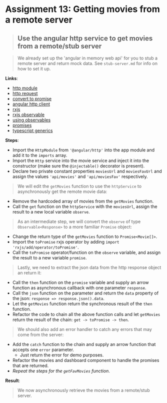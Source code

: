 Assignment 13: Getting movies from a remote server
==============================================

> ## Use the angular http service to get movies from a remote/stub server

> We already set up the 'angular in memory web api' for you to stub a remote server and return mock data. See `stub-server.md` for info on how to set it up.

**Links**:
- [http module](https://angular-2-training-book.rangle.io/handout/http/)
- [http request](https://angular-2-training-book.rangle.io/handout/http/making_requests.html)
- [convert to promise](https://angular-2-training-book.rangle.io/handout/http/requests_as_promises.html)
- [angular http client](https://angular.io/docs/ts/latest/guide/server-communication.html)
- [rxjs](http://reactivex.io/intro.html)
- [rxjs observable](http://reactivex.io/documentation/observable.html)
- [using observables](https://angular-2-training-book.rangle.io/handout/observables/using_observables.html)
- [promises](https://developer.mozilla.org/en/docs/Web/JavaScript/Reference/Global_Objects/Promise)
- [typescript generics](https://www.typescriptlang.org/docs/handbook/generics.html)

**Steps**:
- Import the `HttpModule` from `'@angular/http'` into the app module and add it to the `imports` array.
- Import the `Http` service into the movie service and inject it into the constructor (make sure the `@injectable()` decorator is present).
- Declare two private constant properties `moviesUrl` and `moviesFavUrl` and assign the values `'api/movies'` and `'api/moviesFav'` respectively.
>  We will edit the `getMovies` function to use the `httpService` to asynchronously get the remote movie data:
- Remove the hardcoded array of movies from the `getMovies` function.
- Call the `get` function on the `httpService` with the `moviesUrl`, assign the result to a new local variable `observe`.
> As an intermediate step, we will convert the `observe` of type `Observable<Response>` to a more familiar `Promise` object:
- Change the return type of the `getMovies` function to `Promise<Movie[]>`.
- Import the `toPromise` rxjs operator by adding `import 'rxjs/add/operator/toPromise'`.
- Call the `toPromise` operator/function on the `observe` variable, and assign the result to a new variable `promise`.
> Lastly, we need to extract the json data from the http response object an return it:
- Call the `then` function on the `promise` variable and supply an arrow function as asynchronous callback with one parameter `response`.
- Call the `json` function on the parameter and return the `data` property of the json: `response => response.json().data`.
- Let the `getMovies` function return the synchronous result of the `then` function.
- Refactor the code to chain all the above function calls and let `getMovies` return the result of the chain: `get -> toPromise -> then`.
> We should also add an error handler to catch any errors that may come from the server:
- Add the `catch` function to the chain and supply an arrow function that accepts one `error` parameter.
  - Just return the error for demo purposes.
- Refactor the movies and dashboard component to handle the promises that are returned.
- *Repeat the steps for the `getFavMovies` function*.

**Result**:
> We now asynchronously retrieve the movies from a remote/stub server.